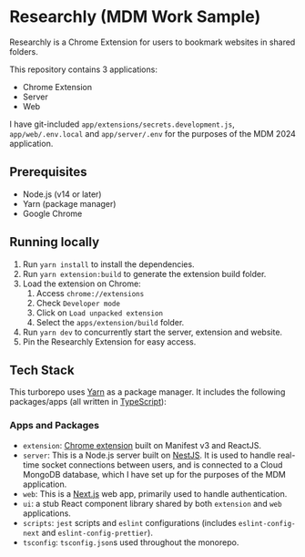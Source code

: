 # Researchly (MDM Work Sample)

Researchly is a Chrome Extension for users to bookmark websites in shared folders.

This repository contains 3 applications:

- Chrome Extension
- Server
- Web

I have git-included `app/extensions/secrets.development.js`, `app/web/.env.local` and `app/server/.env` for the purposes of the MDM 2024 application.

## Prerequisites

- Node.js (v14 or later)
- Yarn (package manager)
- Google Chrome

## Running locally

1. Run `yarn install` to install the dependencies.
2. Run `yarn extension:build` to generate the extension build folder.
3. Load the extension on Chrome:
   1. Access `chrome://extensions`
   2. Check `Developer mode`
   3. Click on `Load unpacked extension`
   4. Select the `apps/extension/build` folder.
4. Run `yarn dev` to concurrently start the server, extension and website.
5. Pin the Researchly Extension for easy access.

## Tech Stack

This turborepo uses [Yarn](https://classic.yarnpkg.com/lang/en/) as a package manager. It includes the following packages/apps (all written in [TypeScript](https://www.typescriptlang.org/)):

### Apps and Packages

- `extension`: [Chrome extension](https://developer.chrome.com/docs/extensions) built on Manifest v3 and ReactJS.
- `server`: This is a Node.js server built on [NestJS](https://nestjs.com). It is used to handle real-time socket connections between users, and is connected to a Cloud MongoDB database, which I have set up for the purposes of the MDM application.
- `web`: This is a [Next.js](https://nextjs.org) web app, primarily used to handle authentication.
- `ui`: a stub React component library shared by both `extension` and `web` applications.
- `scripts`: `jest` scripts and `eslint` configurations (includes `eslint-config-next` and `eslint-config-prettier`).
- `tsconfig`: `tsconfig.json`s used throughout the monorepo.
